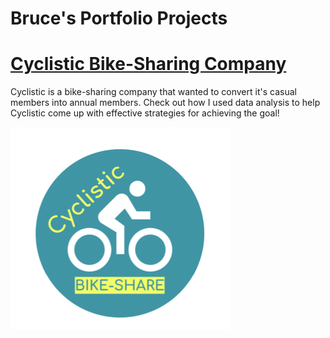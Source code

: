 # Bruce's Portfolio Projects

# [Cyclistic Bike-Sharing Company](cyclistic_report.html)
Cyclistic is a bike-sharing company that wanted to convert it's casual members into annual members. Check out how I used data analysis to help Cyclistic come up with effective strategies for achieving the goal!

![](/images/cyclistic_logo.png)
